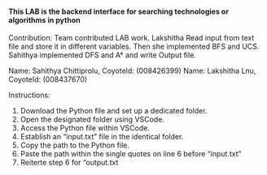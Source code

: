 
#### This LAB is the backend interface for searching technologies or algorithms in python

Contribution: Team contributed LAB work. Lakshitha Read input from text file and store it in different variables. Then she implemented BFS and UCS. Sahithya implemented DFS and A* and write Output file.   

Name: Sahithya Chittiprolu, CoyoteId: (008426399)
Name: Lakshitha Lnu, CoyoteId: (008437670)
 


Instructions:

1. Download the Python file and set up a dedicated folder.
2. Open the designated folder using VSCode.
3. Access the Python file within VSCode.
4. Establish an “input.txt” file in the identical folder.
5. Copy the path to the Python file.
6. Paste the path within the single quotes on line 6 before “input.txt”
7. Reiterte step 6 for “output.txt
